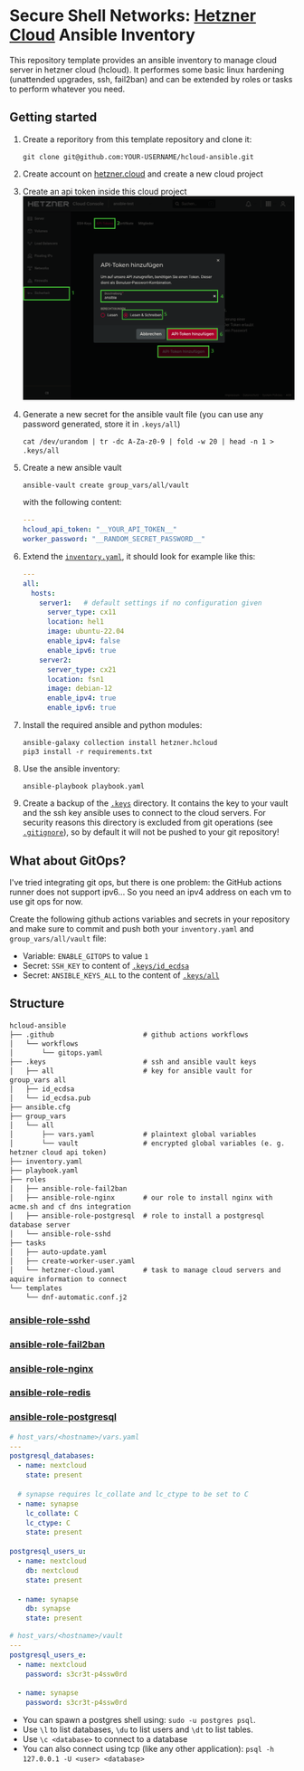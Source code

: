 # Secure Shell Networks: [Hetzner Cloud](https://www.hetzner.com/cloud) Ansible Inventory

This repository template provides an ansible inventory to manage cloud server in 
hetzner cloud (hcloud). It performes some basic linux hardening (unattended upgrades, 
ssh, fail2ban) and can be extended by roles or tasks to perform whatever you need.

## Getting started
1. Create a reporitory from this template repository and clone it:
   ```shell
   git clone git@github.com:YOUR-USERNAME/hcloud-ansible.git
   ```
2. Create account on [hetzner.cloud](https://console.hetzner.cloud/) and create a new cloud project
3. Create an api token inside this cloud project
   ![Creating an api token in the hetzner cloud console](./img/hetzner-create-api-token.png)
4. Generate a new secret for the ansible vault file (you can use any password generated, store it in `.keys/all`)
   ```shell
   cat /dev/urandom | tr -dc A-Za-z0-9 | fold -w 20 | head -n 1 > .keys/all
   ```
5. Create a new ansible vault
   ```shell
   ansible-vault create group_vars/all/vault
   ```
   with the following content:
   ```yaml
   ---
   hcloud_api_token: "__YOUR_API_TOKEN__"
   worker_password: "__RANDOM_SECRET_PASSWORD__"
   ```
6. Extend the [`inventory.yaml`](./inventory.yaml), it should look for example like this:
   ```yaml
   ---
   all:
     hosts:
       server1:   # default settings if no configuration given
         server_type: cx11
         location: hel1
         image: ubuntu-22.04
         enable_ipv4: false
         enable_ipv6: true
       server2:
         server_type: cx21
         location: fsn1
         image: debian-12
         enable_ipv4: true
         enable_ipv6: true
   ```

7. Install the required ansible and python modules:
   ```shell
   ansible-galaxy collection install hetzner.hcloud
   pip3 install -r requirements.txt
   ```
8. Use the ansible inventory:
   ```shell
   ansible-playbook playbook.yaml
   ```
9. Create a backup of the [`.keys`](./keys/) directory. It contains the key to your vault 
   and the ssh key ansible uses to connect to the cloud servers. For security reasons this 
   directory is excluded from git operations (see [`.gitignore`](./.gitignore)), so by 
   default it will not be pushed to your git repository!

## What about GitOps?
I've tried integrating git ops, but there is one problem: the GitHub actions runner does 
not support ipv6... So you need an ipv4 address on each vm to use git ops for now.

Create the following github actions variables and secrets in your repository and make 
sure to commit and push both your `inventory.yaml` and `group_vars/all/vault` file:
- Variable: `ENABLE_GITOPS` to value `1`
- Secret: `SSH_KEY` to content of [`.keys/id_ecdsa`](./keys/id_ecdsa)
- Secret: `ANSIBLE_KEYS_ALL` to the content of [`.keys/all`](./keys/all)

## Structure
```shell
hcloud-ansible
├── .github                      # github actions workflows
│   └── workflows
│       └── gitops.yaml
├── .keys                        # ssh and ansible vault keys
│   ├── all                      # key for ansible vault for group_vars all
│   ├── id_ecdsa
│   └── id_ecdsa.pub
├── ansible.cfg
├── group_vars
│   └── all
│       ├── vars.yaml            # plaintext global variables
│       └── vault                # encrypted global variables (e. g. hetzner cloud api token)
├── inventory.yaml
├── playbook.yaml
├── roles
│   ├── ansible-role-fail2ban
│   ├── ansible-role-nginx       # our role to install nginx with acme.sh and cf dns integration
│   ├── ansible-role-postgresql  # role to install a postgresql database server
│   └── ansible-role-sshd
├── tasks
│   ├── auto-update.yaml
│   ├── create-worker-user.yaml
│   └── hetzner-cloud.yaml       # task to manage cloud servers and aquire information to connect
└── templates
    └── dnf-automatic.conf.j2
```

### [ansible-role-sshd](https://github.com/secshellnet/ansible-role-sshd)

### [ansible-role-fail2ban](https://github.com/secshellnet/ansible-role-fail2ban)

### [ansible-role-nginx](https://github.com/secshellnet/ansible-role-nginx)

### [ansible-role-redis](https://github.com/geerlingguy/ansible-role-redis)

### [ansible-role-postgresql](https://github.com/geerlingguy/ansible-role-postgresql)
```yaml
# host_vars/<hostname>/vars.yaml
---
postgresql_databases:
  - name: nextcloud
    state: present

  # synapse requires lc_collate and lc_ctype to be set to C
  - name: synapse
    lc_collate: C
    lc_ctype: C
    state: present

postgresql_users_u:
  - name: nextcloud
    db: nextcloud
    state: present

  - name: synapse
    db: synapse
    state: present
```

```yaml
# host_vars/<hostname>/vault
---
postgresql_users_e:
  - name: nextcloud
    password: s3cr3t-p4ssw0rd

  - name: synapse
    password: s3cr3t-p4ssw0rd
```

- You can spawn a postgres shell using: `sudo -u postgres psql`.
- Use `\l` to list databases, `\du` to list users and `\dt` to list tables.
- Use `\c <database>` to connect to a database
- You can also connect using tcp (like any other application): 
  `psql -h 127.0.0.1 -U <user> <database>`

